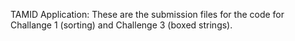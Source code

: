 TAMID Application:
These are the submission files for the code for Challange 1 (sorting) and Challenge 3 (boxed strings).
